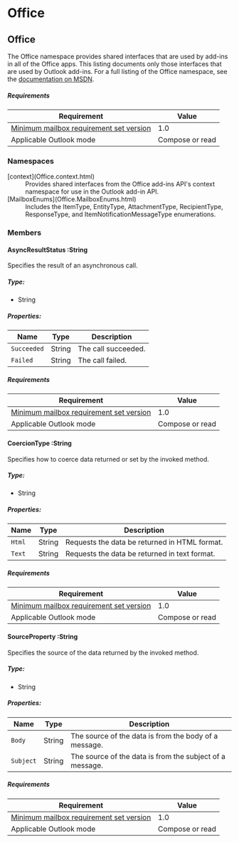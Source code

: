  

# Office

## Office

The Office namespace provides shared interfaces that are used by add-ins in all of the Office apps. This listing documents only those interfaces that are used by Outlook add-ins. For a full listing of the Office namespace, see the [documentation on MSDN](https://msdn.microsoft.com/EN-US/library/office/dn705875.aspx).

##### Requirements

|Requirement| Value|
|---|---|
|[Minimum mailbox requirement set version](./tutorial-api-requirement-sets.html)| 1.0|
|Applicable Outlook mode| Compose or read|

### Namespaces

<dl>

<dt>[context](Office.context.html)</dt>

<dd class="ms-font-m">Provides shared interfaces from the Office add-ins API's context namespace for use in the Outlook add-in API.</dd>

<dt>[MailboxEnums](Office.MailboxEnums.html)</dt>

<dd class="ms-font-m">Includes the ItemType, EntityType, AttachmentType, RecipientType, ResponseType, and ItemNotificationMessageType enumerations.</dd>

</dl>

### Members

####  AsyncResultStatus :String

Specifies the result of an asynchronous call.

##### Type:

*   String

##### Properties:

|Name| Type| Description|
|---|---|---|
|`Succeeded`| String|The call succeeded.|
|`Failed`| String|The call failed.|

##### Requirements

|Requirement| Value|
|---|---|
|[Minimum mailbox requirement set version](./tutorial-api-requirement-sets.html)| 1.0|
|Applicable Outlook mode| Compose or read|
####  CoercionType :String

Specifies how to coerce data returned or set by the invoked method.

##### Type:

*   String

##### Properties:

|Name| Type| Description|
|---|---|---|
|`Html`| String|Requests the data be returned in HTML format.|
|`Text`| String|Requests the data be returned in text format.|

##### Requirements

|Requirement| Value|
|---|---|
|[Minimum mailbox requirement set version](./tutorial-api-requirement-sets.html)| 1.0|
|Applicable Outlook mode| Compose or read|
####  SourceProperty :String

Specifies the source of the data returned by the invoked method.

##### Type:

*   String

##### Properties:

|Name| Type| Description|
|---|---|---|
|`Body`| String|The source of the data is from the body of a message.|
|`Subject`| String|The source of the data is from the subject of a message.|

##### Requirements

|Requirement| Value|
|---|---|
|[Minimum mailbox requirement set version](./tutorial-api-requirement-sets.html)| 1.0|
|Applicable Outlook mode| Compose or read|